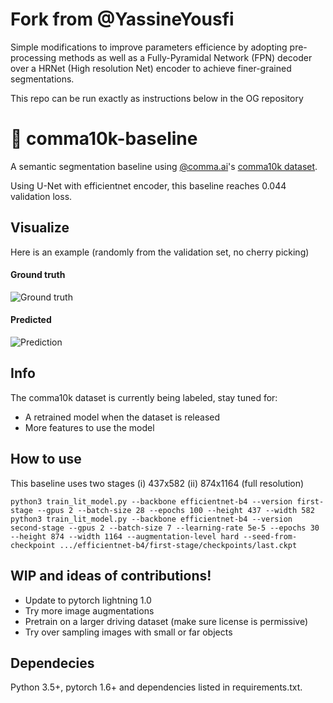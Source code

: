 # Fork from @YassineYousfi

Simple modifications to improve parameters efficience by adopting pre-processing methods as well as a Fully-Pyramidal Network (FPN) decoder over a HRNet (High resolution Net) encoder to achieve finer-grained segmentations.

This repo can be run exactly as instructions below in the OG repository

# 🚗 comma10k-baseline 

A semantic segmentation baseline using [@comma.ai](https://github.com/commaai)'s [comma10k dataset](https://github.com/commaai/comma10k).

Using U-Net with efficientnet encoder, this baseline reaches 0.044 validation loss.

## Visualize
Here is an example (randomly from the validation set, no cherry picking)
#### Ground truth 
![Ground truth](example.png)
#### Predicted
![Prediction](example_pred.png)

## Info 

The comma10k dataset is currently being labeled, stay tuned for:
- A retrained model when the dataset is released
- More features to use the model


## How to use
This baseline uses two stages (i) 437x582 (ii) 874x1164 (full resolution)
```
python3 train_lit_model.py --backbone efficientnet-b4 --version first-stage --gpus 2 --batch-size 28 --epochs 100 --height 437 --width 582
python3 train_lit_model.py --backbone efficientnet-b4 --version second-stage --gpus 2 --batch-size 7 --learning-rate 5e-5 --epochs 30 --height 874 --width 1164 --augmentation-level hard --seed-from-checkpoint .../efficientnet-b4/first-stage/checkpoints/last.ckpt
```

## WIP and ideas of contributions! 
- Update to pytorch lightning 1.0
- Try more image augmentations
- Pretrain on a larger driving dataset (make sure license is permissive)
- Try over sampling images with small or far objects


## Dependecies
Python 3.5+, pytorch 1.6+ and dependencies listed in requirements.txt.
